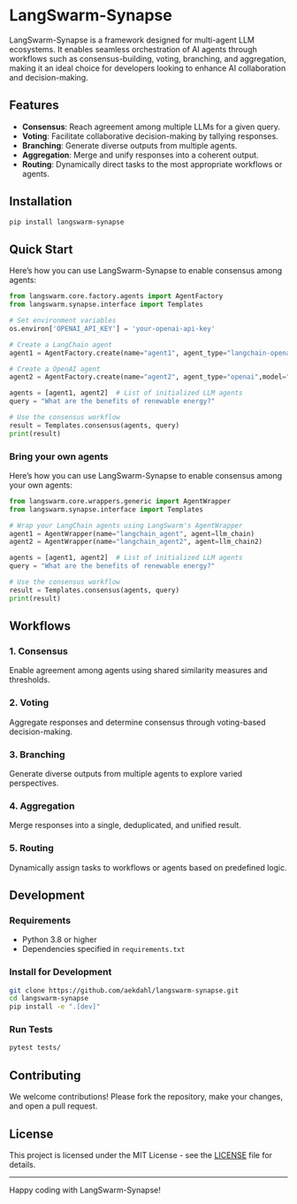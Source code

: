 # LangSwarm-Synapse

LangSwarm-Synapse is a framework designed for multi-agent LLM ecosystems. It enables seamless orchestration of AI agents through workflows such as consensus-building, voting, branching, and aggregation, making it an ideal choice for developers looking to enhance AI collaboration and decision-making.

## Features

- **Consensus**: Reach agreement among multiple LLMs for a given query.
- **Voting**: Facilitate collaborative decision-making by tallying responses.
- **Branching**: Generate diverse outputs from multiple agents.
- **Aggregation**: Merge and unify responses into a coherent output.
- **Routing**: Dynamically direct tasks to the most appropriate workflows or agents.

## Installation

```bash
pip install langswarm-synapse
```

## Quick Start

Here’s how you can use LangSwarm-Synapse to enable consensus among agents:

```python
from langswarm.core.factory.agents import AgentFactory
from langswarm.synapse.interface import Templates

# Set environment variables
os.environ['OPENAI_API_KEY'] = 'your-openai-api-key'

# Create a LangChain agent
agent1 = AgentFactory.create(name="agent1", agent_type="langchain-openai",model="gpt-4")

# Create a OpenAI agent
agent2 = AgentFactory.create(name="agent2", agent_type="openai",model="gpt-4")

agents = [agent1, agent2]  # List of initialized LLM agents
query = "What are the benefits of renewable energy?"

# Use the consensus workflow
result = Templates.consensus(agents, query)
print(result)
```

### Bring your own agents

Here’s how you can use LangSwarm-Synapse to enable consensus among your own agents:

```python
from langswarm.core.wrappers.generic import AgentWrapper
from langswarm.synapse.interface import Templates

# Wrap your LangChain agents using LangSwarm's AgentWrapper
agent1 = AgentWrapper(name="langchain_agent", agent=llm_chain)
agent2 = AgentWrapper(name="langchain_agent2", agent=llm_chain2)

agents = [agent1, agent2]  # List of initialized LLM agents
query = "What are the benefits of renewable energy?"

# Use the consensus workflow
result = Templates.consensus(agents, query)
print(result)
```

## Workflows

### 1. Consensus
Enable agreement among agents using shared similarity measures and thresholds.

### 2. Voting
Aggregate responses and determine consensus through voting-based decision-making.

### 3. Branching
Generate diverse outputs from multiple agents to explore varied perspectives.

### 4. Aggregation
Merge responses into a single, deduplicated, and unified result.

### 5. Routing
Dynamically assign tasks to workflows or agents based on predefined logic.

## Development

### Requirements
- Python 3.8 or higher
- Dependencies specified in `requirements.txt`

### Install for Development

```bash
git clone https://github.com/aekdahl/langswarm-synapse.git
cd langswarm-synapse
pip install -e ".[dev]"
```

### Run Tests

```bash
pytest tests/
```

## Contributing

We welcome contributions! Please fork the repository, make your changes, and open a pull request.

## License

This project is licensed under the MIT License - see the [LICENSE](LICENSE) file for details.

---

Happy coding with LangSwarm-Synapse!
